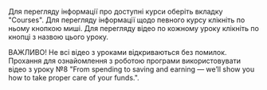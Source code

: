 Для перегляду інформації про доступні курси оберіть вкладку "Courses".
Для перегляду інформації щодо певного курсу клікніть по ньому кнопкою миші.
Для перегляду відео по кожному уроку клікніть по кнопці з назвою цього уроку.

ВАЖЛИВО! Не всі відео з уроками відкриваються без помилок. Прохання для ознайомлення з роботою програми використовувати відео з уроку №8 "From spending to saving and earning — we’ll show you how to take proper care of your funds.".